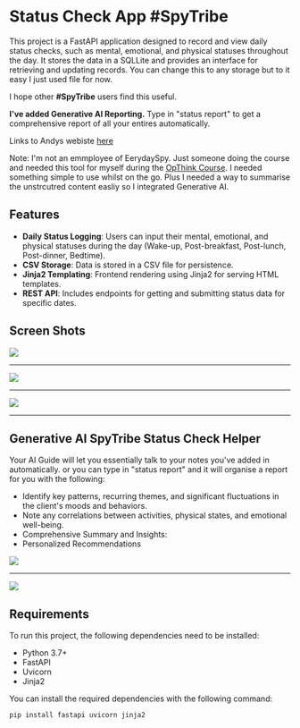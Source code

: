 # Status Check App #SpyTribe

This project is a FastAPI application designed to record and view daily status checks, such as mental, emotional, and physical statuses throughout the day. It stores the data in a SQLLite and provides an interface for retrieving and updating records. You can change this to any storage but to it easy I just used file for now.

I hope other **#SpyTribe** users find this useful.

**I've added Generative AI Reporting.** Type in "status report" to get a comprehensive report of all your entires automatically.

Links to Andys webiste [here](https://everydayspy.com/about-andrew/ "here")

Note: I'm not an emmployee of EerydaySpy. Just someone doing the course and needed this tool for myself during the [OpThink Course](https://new.everydayspy.com/think2 "OpThink Course"). I needed something simple to use whilst on the go. Plus I needed a way to summarise the unstrcutred content easliy so I integrated Generative AI.

## Features

- **Daily Status Logging**: Users can input their mental, emotional, and physical statuses during the day (Wake-up, Post-breakfast, Post-lunch, Post-dinner, Bedtime).
- **CSV Storage**: Data is stored in a CSV file for persistence.
- **Jinja2 Templating**: Frontend rendering using Jinja2 for serving HTML templates.
- **REST API**: Includes endpoints for getting and submitting status data for specific dates.

## Screen Shots

![](https://snipboard.io/eP8LRm.jpg)

------------

![](https://snipboard.io/VWZs2y.jpg)

------------

![](https://snipboard.io/CWU26a.jpg)

------------

## Generative AI SpyTribe Status Check Helper
Your AI Guide will let you essentially talk to your notes you've added in automatically.
or you can type in "status report" and it will organise a report for you with the following:
- Identify key patterns, recurring themes, and significant fluctuations in the client's moods and behaviors.
- Note any correlations between activities, physical states, and emotional well-being.
- Comprehensive Summary and Insights:
- Personalized Recommendations

![](https://snipboard.io/LHEBS6.jpg)

------------

![](https://snipboard.io/JiavnN.jpg)

## Requirements

To run this project, the following dependencies need to be installed:

- Python 3.7+
- FastAPI
- Uvicorn
- Jinja2

You can install the required dependencies with the following command:

```bash
pip install fastapi uvicorn jinja2
